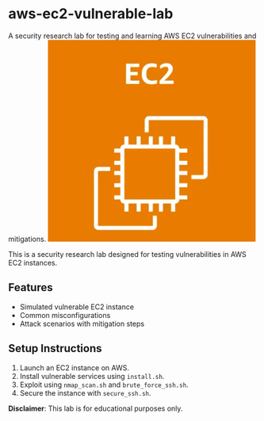 # aws-ec2-vulnerable-lab
A security research lab for testing and learning AWS EC2 vulnerabilities and mitigations.
![EC2 Instance](ec2-instance.png)


This is a security research lab designed for testing vulnerabilities in AWS EC2 instances.

## Features
- Simulated vulnerable EC2 instance
- Common misconfigurations
- Attack scenarios with mitigation steps

## Setup Instructions
1. Launch an EC2 instance on AWS.
2. Install vulnerable services using `install.sh`.
3. Exploit using `nmap_scan.sh` and `brute_force_ssh.sh`.
4. Secure the instance with `secure_ssh.sh`.

**Disclaimer**: This lab is for educational purposes only.
